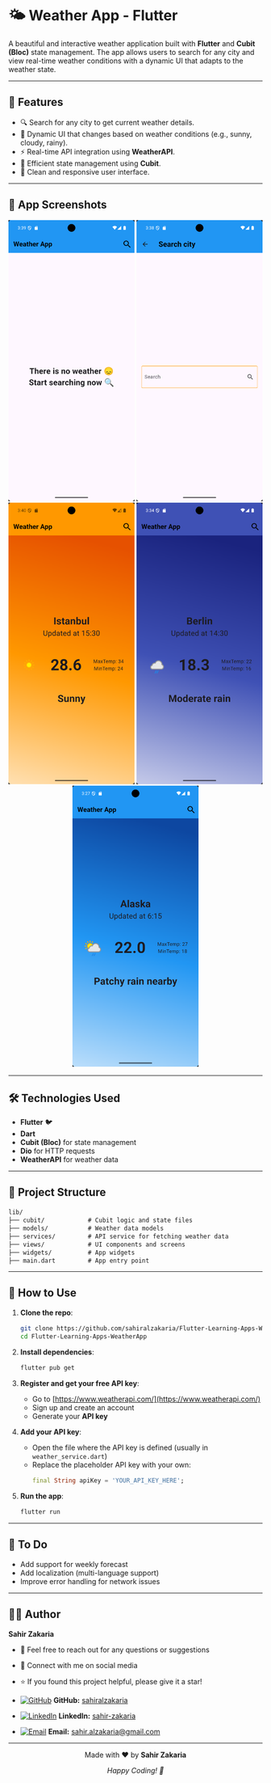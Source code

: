 # 🌤️ Weather App - Flutter

A beautiful and interactive weather application built with **Flutter** and **Cubit (Bloc)** state management. The app allows users to search for any city and view real-time weather conditions with a dynamic UI that adapts to the weather state.

---


## 🚀 Features

- 🔍 Search for any city to get current weather details.
- 🎨 Dynamic UI that changes based on weather conditions (e.g., sunny, cloudy, rainy).
- ⚡ Real-time API integration using **WeatherAPI**.
- 🧠 Efficient state management using **Cubit**.
- 📱 Clean and responsive user interface.

---

## 📸 App Screenshots

<p align="center">
  <img src="assets/temp/1.png" width="250" />
  <img src="assets/temp/2.png" width="250" />
  <img src="assets/temp/3.png" width="250" />
  <img src="assets/temp/4.png" width="250" />
  <img src="assets/temp/5.png" width="250" />
</p>

---


## 🛠️ Technologies Used

- **Flutter** 🐦  
- **Dart**  
- **Cubit (Bloc)** for state management  
- **Dio** for HTTP requests  
- **WeatherAPI** for weather data  

---


## 📂 Project Structure

```
lib/
├── cubit/            # Cubit logic and state files
├── models/           # Weather data models
├── services/         # API service for fetching weather data
├── views/            # UI components and screens
├── widgets/          # App widgets
├── main.dart         # App entry point
```

---

## 📝 How to Use

1. **Clone the repo**:
   ```bash
   git clone https://github.com/sahiralzakaria/Flutter-Learning-Apps-WeatherApp.git
   cd Flutter-Learning-Apps-WeatherApp
   ```

2. **Install dependencies**:
   ```bash
   flutter pub get
   ```
   

3. **Register and get your free API key**:
   - Go to [https://www.weatherapi.com/](https://www.weatherapi.com/)
   - Sign up and create an account
   - Generate your **API key**

4. **Add your API key**:
   - Open the file where the API key is defined (usually in `weather_service.dart`)
   - Replace the placeholder API key with your own:
     ```dart
     final String apiKey = 'YOUR_API_KEY_HERE';
     ```


5. **Run the app**:
   ```bash
   flutter run
   ```

---

## 📌 To Do

- Add support for weekly forecast  
- Add localization (multi-language support)  
- Improve error handling for network issues  

---

## 👨‍💻 Author

**Sahir Zakaria**

- 📧 Feel free to reach out for any questions or suggestions
- 🔗 Connect with me on social media
- ⭐ If you found this project helpful, please give it a star!


- [![GitHub](https://img.shields.io/badge/GitHub-100000?style=flat&logo=github&logoColor=white)](https://github.com/sahiralzakaria) **GitHub:** [sahiralzakaria](https://github.com/sahiralzakaria)  
- [![LinkedIn](https://img.shields.io/badge/LinkedIn-0A66C2?style=flat&logo=linkedin&logoColor=white)](https://www.linkedin.com/in/sahir-zakaria-39873531b) **LinkedIn:** [sahir-zakaria](https://www.linkedin.com/in/sahir-zakaria-39873531b)  
- [![Email](https://img.shields.io/badge/Email-D14836?style=flat&logo=gmail&logoColor=white)](mailto:sahir.alzakaria@gmail.com) **Email:** sahir.alzakaria@gmail.com

---

<div align="center">
  <p>Made with ❤️ by <strong>Sahir Zakaria</strong></p>
  <p><em>Happy Coding! 🚀</em></p>
</div>
